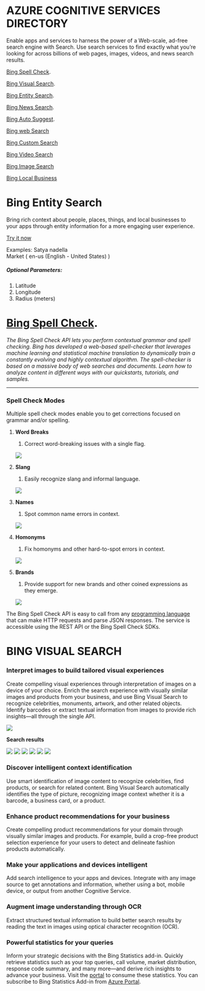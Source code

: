 # AZURE COGNITIVE SERVICES DIRECTORY

Enable apps and services to harness the power of a Web-scale, ad-free search engine with Search. Use search services to find exactly what you’re looking for across billions of web pages, images, videos, and news search results.

[Bing Spell Check](https://github.com/LakshmiLavanyaKasturi/searchAPI/blob/master/BingSpellCheck.md).

[Bing Visual Search](https://azure.microsoft.com/en-us/services/cognitive-services/bing-visual-search/).

[Bing Entity Search](https://azure.microsoft.com/en-us/services/cognitive-services/bing-entity-search-api/).

[Bing News Search](https://azure.microsoft.com/en-us/services/cognitive-services/bing-news-search-api/).

[Bing Auto Suggest](https://azure.microsoft.com/en-us/services/cognitive-services/autosuggest/).

[Bing web Search](https://azure.microsoft.com/en-us/services/cognitive-services/bing-web-search-api/)

[Bing Custom Search](https://azure.microsoft.com/en-us/services/cognitive-services/bing-custom-search/)

[Bing Video Search](https://azure.microsoft.com/en-us/services/cognitive-services/bing-video-search-api/)

[Bing Image Search](https://azure.microsoft.com/en-us/services/cognitive-services/bing-image-search-api/)

[Bing Local Business](https://azure.microsoft.com/en-us/services/cognitive-services/bing-local-business-search/)

# Bing Entity Search

Bring rich context about people, places, things, and local businesses to your apps through entity information for a more engaging user experience.

[Try it now](https://azure.microsoft.com/en-us/services/cognitive-services/bing-entity-search-api/)

Examples: 
    Satya nadella  
    Market ( en-us (English - United States) )
    
 ##### Optional Parameters:
 
 1. Latitude
 2. Longitude
 3. Radius (meters)
 
 # [Bing Spell Check](https://docs.microsoft.com/en-us/azure/cognitive-services/bing-spell-check/).

*The Bing Spell Check API lets you perform contextual grammar and spell checking. Bing has developed a web-based spell-checker that leverages machine learning and statistical machine translation to dynamically train a constantly evolving and highly contextual algorithm. The spell-checker is based on a massive body of web searches and documents. Learn how to analyze content in different ways with our quickstarts, tutorials, and samples.*

***

### Spell Check Modes 
Multiple spell check modes enable you to get corrections focused on grammar and/or spelling.

1. __Word Breaks__
    1. Correct word-breaking issues with a single flag.
    
    ![](https://github.com/LakshmiLavanyaKasturi/searchAPI/blob/master/word-breaks.png)

2. __Slang__
    1. Easily recognize slang and informal language.
    
    ![](https://github.com/LakshmiLavanyaKasturi/searchAPI/blob/master/slang.png)

3. __Names__
    1. Spot common name errors in context.
    
    ![](https://github.com/LakshmiLavanyaKasturi/searchAPI/blob/master/names.png)    
    
3. __Homonyms__
    1. Fix homonyms and other hard-to-spot errors in context.
    
    ![](https://github.com/LakshmiLavanyaKasturi/searchAPI/blob/master/brands.png)

4. __Brands__
    1. Provide support for new brands and other coined expressions as they emerge.
    
    ![](https://github.com/LakshmiLavanyaKasturi/searchAPI/blob/master/brands.png)

The Bing Spell Check API is easy to call from any [programming language ](https://en.wikipedia.org/wiki/List_of_programming_languages)that can make HTTP requests and parse JSON responses. The service is accessible using the REST API or the Bing Spell Check SDKs.

# BING VISUAL SEARCH
### Interpret images to build tailored visual experiences

Create compelling visual experiences through interpretation of images on a device of your choice. Enrich the search experience with visually similar images and products from your business, and use Bing Visual Search to recognize celebrities, monuments, artwork, and other related objects. Identify barcodes or extract textual information from images to provide rich insights—all through the single API.

![](https://github.com/LakshmiLavanyaKasturi/searchAPI/blob/master/VisualSearch1.png)


**Search results**

![](https://github.com/LakshmiLavanyaKasturi/searchAPI/blob/master/pic%201.jpg)
![](https://github.com/LakshmiLavanyaKasturi/searchAPI/blob/master/pic%202.jpg)
![](https://github.com/LakshmiLavanyaKasturi/searchAPI/blob/master/pic%203.jpg)
![](https://github.com/LakshmiLavanyaKasturi/searchAPI/blob/master/pic%204.jpg)
![](https://github.com/LakshmiLavanyaKasturi/searchAPI/blob/master/pic%205.jpg)
![](https://github.com/LakshmiLavanyaKasturi/searchAPI/blob/master/pic%206.jpg)


### Discover intelligent context identification
Use smart identification of image content to recognize celebrities, find products, or search for related content. Bing Visual Search automatically identifies the type of picture, recognizing image context whether it is a barcode, a business card, or a product.

### Enhance product recommendations for your business
Create compelling product recommendations for your domain through visually similar images and products. For example, build a crop-free product selection experience for your users to detect and delineate fashion products automatically.

### Make your applications and devices intelligent
Add search intelligence to your apps and devices. Integrate with any image source to get annotations and information, whether using a bot, mobile device, or output from another Cognitive Service.

### Augment image understanding through OCR
Extract structured textual information to build better search results by reading the text in images using optical character recognition (OCR).

### Powerful statistics for your queries
Inform your strategic decisions with the Bing Statistics add-in. Quickly retrieve statistics such as your top queries, call volume, market distribution, response code summary, and many more—and derive rich insights to advance your business. Visit the [portal](https://www.bingapistatistics.com/) to consume these statistics. You can subscribe to Bing Statistics Add-in from [Azure Portal](https://login.microsoftonline.com/common/oauth2/authorize?resource=https%3a%2f%2fmanagement.core.windows.net%2f&response_mode=form_post&response_type=code+id_token&scope=user_impersonation+openid&state=OpenIdConnect.AuthenticationProperties%3dbdsxWrEDv9E1cDwdAoAIe6-bAj0nSprMxNhNmLbQuqOWfrGrS6mSv4T9LSQ6qBjfMlZeHSS1FLhns6aaURKw6QekZYkuRxp9xL7hd6HLXfmbQnpyNfgmzAEU6BIT6Ub2Dhf1cUK6lzrOQlcpNheqJ7afCPPVSuaQsDcN93lvumPXBEUpEIvX_cM0ts9-2hAnJ-YrYWId9RSWxrZK3M2FfNFAFjEePqAMH46BgkN479jXxTGsWBgWfydu6lg2FQ8_JLA0QuzAgpCcH31BrpxvM7omq1DIYcbV_oSZeXk4M1UL97lnSXKmd0JZSATPGV9w&nonce=637039189532481553.NTBmODViY2YtNGI2YS00ZGViLWI4ODQtNmI1ZjI1YjYyZjZiNTU1NGVjZjktNGQwMi00MzBlLWIwYzgtNmJlMDIxZjYwNWMz&client_id=c44b4083-3bb0-49c1-b47d-974e53cbdf3c&redirect_uri=https%3a%2f%2fportal.azure.com%2fsignin%2findex%2f%3ffeature.refreshtokenbinding%3dtrue&site_id=501430&client-request-id=e8879e47-6308-450d-bda1-d2a015f81220&x-client-SKU=ID_NET&x-client-ver=1.0.40306.1554).
